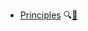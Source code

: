 * [Principles]({{baseUrl}}/principles/)
  <trigger for="pop:principles-preview">:mag:</trigger>[:scroll:](principles/print.html)

<popover id="pop:principles-preview" title="Principles :mag:" placement="right">
  <div slot="content">
    <include src="preview.md" />
  </div>
</popover>
